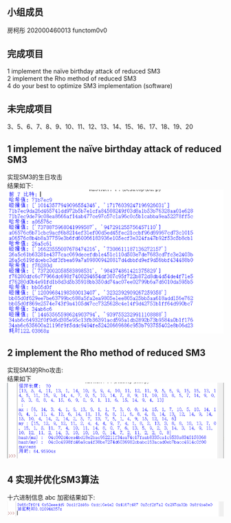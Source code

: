
小组成员
--------
房柯彤 202000460013 functom0v0


完成项目
--------
1 implement the naïve birthday attack of reduced SM3  
2 implement the Rho method of reduced SM3  
4 do your best to optimize SM3 implementation (software)  

未完成项目
---------
3、5、6、7、8、9、10、11、12、13、14、15、16、17、18、19、20


1 implement the naïve birthday attack of reduced SM3
----------------------------------------------------

实现SM3的生日攻击   
结果如下:
![运行结果](https://github.com/functom0v0/IEP/blob/main/lab1/1.png)

2 implement the Rho method of reduced SM3  
-------------------------------------------
实现SM3的Rho攻击:  
结果如下
![运行结果](https://github.com/functom0v0/IEP/blob/main/lab1/3.png)

4 实现并优化SM3算法
------------------
十六进制信息 abc 加密结果如下:  
![运行结果](https://github.com/functom0v0/IEP/blob/main/lab1/2.png)
